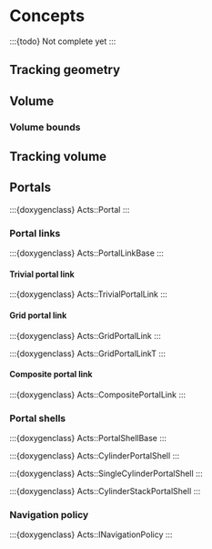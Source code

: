 # Concepts

:::{todo}
Not complete yet
:::

## Tracking geometry

## Volume

### Volume bounds

## Tracking volume

## Portals

:::{doxygenclass} Acts::Portal
:::

### Portal links

:::{doxygenclass} Acts::PortalLinkBase
:::

#### Trivial portal link

:::{doxygenclass} Acts::TrivialPortalLink
:::

#### Grid portal link

:::{doxygenclass} Acts::GridPortalLink
:::

:::{doxygenclass} Acts::GridPortalLinkT
:::

#### Composite portal link

:::{doxygenclass} Acts::CompositePortalLink
:::

### Portal shells

:::{doxygenclass} Acts::PortalShellBase
:::

:::{doxygenclass} Acts::CylinderPortalShell
:::

:::{doxygenclass} Acts::SingleCylinderPortalShell
:::

:::{doxygenclass} Acts::CylinderStackPortalShell
:::

### Navigation policy

:::{doxygenclass} Acts::INavigationPolicy
:::
